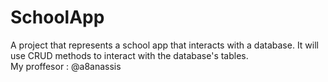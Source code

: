 # SchoolApp
A project that represents a school app that interacts with a database. It will use CRUD methods to interact with the database's tables.  
My proffesor : @a8anassis
